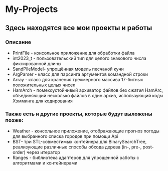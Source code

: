 # My-Projects

## Здесь находятся все мои проекты и работы

### Описание

- PrintFile - консольное приложение для обработки файла
- int2023_t - пользовательский тип для целого знакового числа фиксированной длины
- SandPileModel- упрощённая модель песчаной кучи
- ArgParser - класс для парсинга аргументов командной строки
- Array - класс для хранения трехмерного массива 17-битных положительных целых чисел
- HamArch - помехоустойчивый архиватор файлов без сжатия HamArc, объединяющий несколько файлов в один архив, использующий коды Хэмминга для кодирования

### Также есть и другие проекты, которые будут выложены позже:

- Weather -  консольное приложение, отображающие прогноз погоды для выбранного списка городов при помощи Api
- BST- три STL-совместимых контейнера для BinarySearchTree, реализующие различные способы обхода дерева (in-, pre-, post-order) через итератор
- Ranges - библиотека адаптеров для упрощенной работы с алгоритмами и контейнерами 
